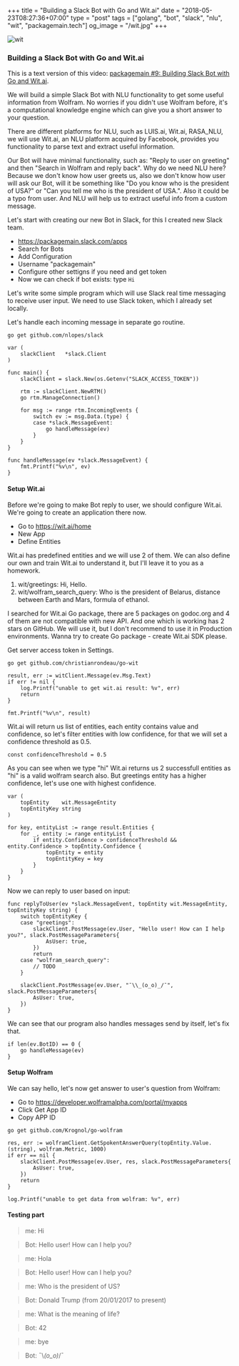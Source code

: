 +++
title = "Building a Slack Bot with Go and Wit.ai"
date = "2018-05-23T08:27:36+07:00"
type = "post"
tags = ["golang", "bot", "slack", "nlu", "wit", "packagemain.tech"]
og_image = "/wit.jpg"
+++

![wit](/wit.jpg)

### Building a Slack Bot with Go and Wit.ai

This is a text version of this video: [packagemain #9: Building Slack Bot with Go and Wit.ai](https://www.youtube.com/watch?v=zkB_c3cgtd0).

We will build a simple Slack Bot with NLU functionality to get some useful information from Wolfram. No worries if you didn't use Wolfram before, it's a computational knowledge engine which can give you a short answer to your question.

There are different platforms for NLU, such as LUIS.ai, Wit.ai, RASA_NLU, we will use Wit.ai, an NLU platform acquired by Facebook, provides you functionality to parse text and extract useful information.

Our Bot will have minimal functionality, such as: "Reply to user on greeting" and then "Search in Wolfram and reply back". Why do we need NLU here? Because we don't know how user greets us, also we don't know how user will ask our Bot, will it be something like "Do you know who is the president of USA?" or "Can you tell me who is the president of USA.". Also it could be a typo from user. And NLU will help us to extract useful info from a custom message.

Let's start with creating our new Bot in Slack, for this I created new Slack team.

 - https://packagemain.slack.com/apps
 - Search for Bots
 - Add Configuration
 - Username "packagemain"
 - Configure other settigns if you need and get token
 - Now we can check if bot exists: type `Hi`

Let's write some simple program which will use Slack real time messaging to receive user input. We need to use Slack token, which I already set locally.

Let's handle each incoming message in separate go routine.

```
go get github.com/nlopes/slack
```

```
var (
	slackClient   *slack.Client
)

func main() {
	slackClient = slack.New(os.Getenv("SLACK_ACCESS_TOKEN"))

	rtm := slackClient.NewRTM()
	go rtm.ManageConnection()

	for msg := range rtm.IncomingEvents {
		switch ev := msg.Data.(type) {
		case *slack.MessageEvent:
			go handleMessage(ev)
		}
	}
}

func handleMessage(ev *slack.MessageEvent) {
	fmt.Printf("%v\n", ev)
}
```

#### Setup Wit.ai

Before we're going to make Bot reply to user, we should configure Wit.ai. We're going to create an application there now.

 - Go to https://wit.ai/home
 - New App
 - Define Entities

Wit.ai has predefined entities and we will use 2 of them. We can also define our own and train Wit.ai to understand it, but I'll leave it to you as a homework.

1. wit/greetings: Hi, Hello.
2. wit/wolfram_search_query: Who is the president of Belarus, distance between Earth and Mars, formula of ethanol.

I searched for Wit.ai Go package, there are 5 packages on godoc.org and 4 of them are not compatible with new API. And one which is working has 2 stars on GitHub. We will use it, but I don't recommend to use it in Production environments. Wanna try to create Go package - create Wit.ai SDK please.

Get server access token in Settings.

```
go get github.com/christianrondeau/go-wit
```

```
result, err := witClient.Message(ev.Msg.Text)
if err != nil {
	log.Printf("unable to get wit.ai result: %v", err)
	return
}

fmt.Printf("%v\n", result)
```

Wit.ai will return us list of entities, each entity contains value and confidence, so let's filter entities with low confidence, for that we will set a confidence threshold as 0.5.

```
const confidenceThreshold = 0.5
```

As you can see when we type "hi" Wit.ai returns us 2 successfull entities as "hi" is a valid wolfram search also. But greetings entity has a higher confidence, let's use one with highest confidence.

```
var (
	topEntity    wit.MessageEntity
	topEntityKey string
)

for key, entityList := range result.Entities {
	for _, entity := range entityList {
		if entity.Confidence > confidenceThreshold && entity.Confidence > topEntity.Confidence {
			topEntity = entity
			topEntityKey = key
		}
	}
}
```

Now we can reply to user based on input:

```
func replyToUser(ev *slack.MessageEvent, topEntity wit.MessageEntity, topEntityKey string) {
	switch topEntityKey {
	case "greetings":
		slackClient.PostMessage(ev.User, "Hello user! How can I help you?", slack.PostMessageParameters{
			AsUser: true,
		})
		return
	case "wolfram_search_query":
		// TODO
	}

	slackClient.PostMessage(ev.User, "¯\\_(o_o)_/¯", slack.PostMessageParameters{
		AsUser: true,
	})
}
```

We can see that our program also handles messages send by itself, let's fix that.

```
if len(ev.BotID) == 0 {
	go handleMessage(ev)
}
```

#### Setup Wolfram

We can say hello, let's now get answer to user's question from Wolfram:

 - Go to https://developer.wolframalpha.com/portal/myapps
 - Click Get App ID
 - Copy APP ID

```
go get github.com/Krognol/go-wolfram
```

```
res, err := wolframClient.GetSpokentAnswerQuery(topEntity.Value.(string), wolfram.Metric, 1000)
if err == nil {
	slackClient.PostMessage(ev.User, res, slack.PostMessageParameters{
		AsUser: true,
	})
	return
}

log.Printf("unable to get data from wolfram: %v", err)
```

#### Testing part

> me: Hi

> Bot: Hello user! How can I help you?

> me: Hola

> Bot: Hello user! How can I help you?

> me: Who is the president of US?

> Bot: Donald Trump (from 20/01/2017 to present)

> me: What is the meaning of life?

> Bot: 42

> me: bye

> Bot: ¯\\_(o_o)_/¯
